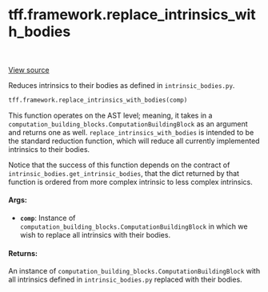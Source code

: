 <div itemscope itemtype="http://developers.google.com/ReferenceObject">
<meta itemprop="name" content="tff.framework.replace_intrinsics_with_bodies" />
<meta itemprop="path" content="Stable" />
</div>

# tff.framework.replace_intrinsics_with_bodies

<table class="tfo-notebook-buttons tfo-api" align="left">
</table>

<a target="_blank" href="http://github.com/tensorflow/federated/tree/master/tensorflow_federated/python/core/impl/intrinsic_reductions.py">View
source</a>

Reduces intrinsics to their bodies as defined in `intrinsic_bodies.py`.

```python
tff.framework.replace_intrinsics_with_bodies(comp)
```

<!-- Placeholder for "Used in" -->

This function operates on the AST level; meaning, it takes in a
`computation_building_blocks.ComputationBuildingBlock` as an argument and
returns one as well. `replace_intrinsics_with_bodies` is intended to be the
standard reduction function, which will reduce all currently implemented
intrinsics to their bodies.

Notice that the success of this function depends on the contract of
`intrinsic_bodies.get_intrinsic_bodies`, that the dict returned by that function
is ordered from more complex intrinsic to less complex intrinsics.

#### Args:

*   <b>`comp`</b>: Instance of
    `computation_building_blocks.ComputationBuildingBlock` in which we wish to
    replace all intrinsics with their bodies.

#### Returns:

An instance of `computation_building_blocks.ComputationBuildingBlock` with all
intrinsics defined in `intrinsic_bodies.py` replaced with their bodies.
